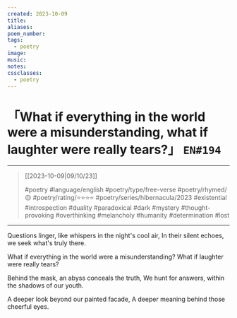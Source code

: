 ```yaml
---
created: 2023-10-09
title:
aliases:
poem_number:
tags:
  - poetry
image:
music:
notes:
cssclasses:
  - poetry
---
```

# 「What if everything in the world were a misunderstanding, what if laughter were really tears?」 `EN#194`

---

> [[2023-10-09|09/10/23]]
> 
> #poetry 
> #language/english 
> #poetry/type/free-verse 
> #poetry/rhymed/🟡 
> #poetry/rating/⭐⭐⭐⭐ 
> #poetry/series/hibernacula/2023 #existential #introspection #duality #paradoxical #dark #mystery #thought-provoking #overthinking #melancholy #humanity #determination #lost 

---

Questions linger,
like whispers in the night's cool air,
In their silent echoes,
we seek what's truly there.

What if everything in the world were a misunderstanding?
What if laughter were really tears?

Behind the mask,
an abyss conceals the truth,
We hunt for answers,
within the shadows of our youth.

A deeper look beyond our painted facade,
A deeper meaning behind those cheerful eyes.